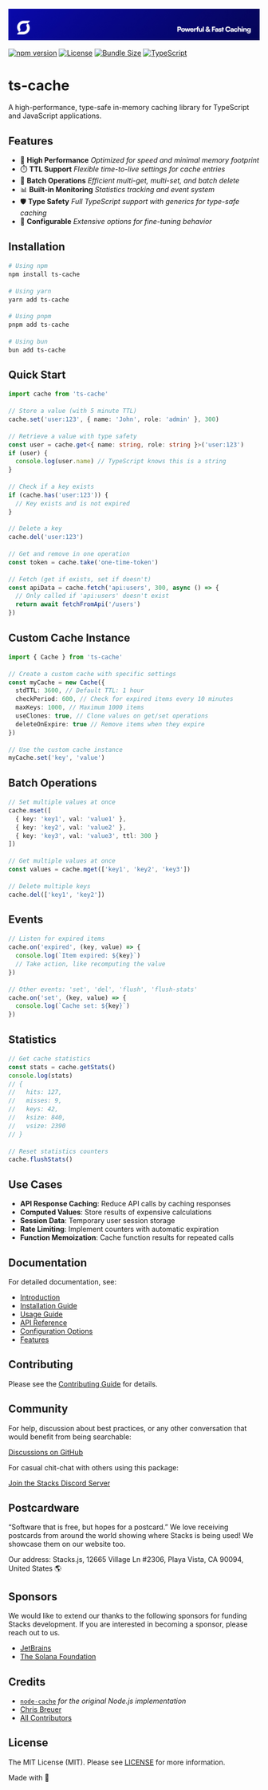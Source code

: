 <p align="center"><img src=".github/art/cover.jpg" alt="Social Card of this repo"></p>

[![npm version](https://img.shields.io/npm/v/@stacksjs/ts-cache.svg)](https://www.npmjs.com/package/ts-cache)
[![License](https://img.shields.io/npm/l/@stacksjs/ts-cache.svg)](https://github.com/stacksjs/ts-cache/blob/main/LICENSE)
[![Bundle Size](https://img.shields.io/bundlephobia/minzip/@stacksjs/ts-cache)](https://bundlephobia.com/package/@stacksjs/ts-cache)
[![TypeScript](https://img.shields.io/badge/TypeScript-5.8%2B-blue)](https://www.typescriptlang.org/)

# ts-cache

A high-performance, type-safe in-memory caching library for TypeScript and JavaScript applications.

## Features

- 🚀 **High Performance** _Optimized for speed and minimal memory footprint_
- ⏱️ **TTL Support** _Flexible time-to-live settings for cache entries_
- 🔄 **Batch Operations** _Efficient multi-get, multi-set, and batch delete_
- 📊 **Built-in Monitoring** _Statistics tracking and event system_
- 🛡️ **Type Safety** _Full TypeScript support with generics for type-safe caching_
- 🔧 **Configurable** _Extensive options for fine-tuning behavior_

## Installation

```bash
# Using npm
npm install ts-cache

# Using yarn
yarn add ts-cache

# Using pnpm
pnpm add ts-cache

# Using bun
bun add ts-cache
```

## Quick Start

```typescript
import cache from 'ts-cache'

// Store a value (with 5 minute TTL)
cache.set('user:123', { name: 'John', role: 'admin' }, 300)

// Retrieve a value with type safety
const user = cache.get<{ name: string, role: string }>('user:123')
if (user) {
  console.log(user.name) // TypeScript knows this is a string
}

// Check if a key exists
if (cache.has('user:123')) {
  // Key exists and is not expired
}

// Delete a key
cache.del('user:123')

// Get and remove in one operation
const token = cache.take('one-time-token')

// Fetch (get if exists, set if doesn't)
const apiData = cache.fetch('api:users', 300, async () => {
  // Only called if 'api:users' doesn't exist
  return await fetchFromApi('/users')
})
```

## Custom Cache Instance

```typescript
import { Cache } from 'ts-cache'

// Create a custom cache with specific settings
const myCache = new Cache({
  stdTTL: 3600, // Default TTL: 1 hour
  checkPeriod: 600, // Check for expired items every 10 minutes
  maxKeys: 1000, // Maximum 1000 items
  useClones: true, // Clone values on get/set operations
  deleteOnExpire: true // Remove items when they expire
})

// Use the custom cache instance
myCache.set('key', 'value')
```

## Batch Operations

```typescript
// Set multiple values at once
cache.mset([
  { key: 'key1', val: 'value1' },
  { key: 'key2', val: 'value2' },
  { key: 'key3', val: 'value3', ttl: 300 }
])

// Get multiple values at once
const values = cache.mget(['key1', 'key2', 'key3'])

// Delete multiple keys
cache.del(['key1', 'key2'])
```

## Events

```typescript
// Listen for expired items
cache.on('expired', (key, value) => {
  console.log(`Item expired: ${key}`)
  // Take action, like recomputing the value
})

// Other events: 'set', 'del', 'flush', 'flush-stats'
cache.on('set', (key, value) => {
  console.log(`Cache set: ${key}`)
})
```

## Statistics

```typescript
// Get cache statistics
const stats = cache.getStats()
console.log(stats)
// {
//   hits: 127,
//   misses: 9,
//   keys: 42,
//   ksize: 840,
//   vsize: 2390
// }

// Reset statistics counters
cache.flushStats()
```

## Use Cases

- **API Response Caching**: Reduce API calls by caching responses
- **Computed Values**: Store results of expensive calculations
- **Session Data**: Temporary user session storage
- **Rate Limiting**: Implement counters with automatic expiration
- **Function Memoization**: Cache function results for repeated calls

## Documentation

For detailed documentation, see:

- [Introduction](https://github.com/stacksjs/ts-cache/blob/main/docs/intro.md)
- [Installation Guide](https://github.com/stacksjs/ts-cache/blob/main/docs/install.md)
- [Usage Guide](https://github.com/stacksjs/ts-cache/blob/main/docs/usage.md)
- [API Reference](https://github.com/stacksjs/ts-cache/blob/main/docs/api.md)
- [Configuration Options](https://github.com/stacksjs/ts-cache/blob/main/docs/config.md)
- [Features](https://github.com/stacksjs/ts-cache/blob/main/docs/features.md)

## Contributing

Please see the [Contributing Guide](https://github.com/stacksjs/contributing) for details.

## Community

For help, discussion about best practices, or any other conversation that would benefit from being searchable:

[Discussions on GitHub](https://github.com/stacksjs/stacks/discussions)

For casual chit-chat with others using this package:

[Join the Stacks Discord Server](https://discord.gg/stacksjs)

## Postcardware

“Software that is free, but hopes for a postcard.” We love receiving postcards from around the world showing where Stacks is being used! We showcase them on our website too.

Our address: Stacks.js, 12665 Village Ln #2306, Playa Vista, CA 90094, United States 🌎

## Sponsors

We would like to extend our thanks to the following sponsors for funding Stacks development. If you are interested in becoming a sponsor, please reach out to us.

- [JetBrains](https://www.jetbrains.com/)
- [The Solana Foundation](https://solana.com/)

## Credits

- [`node-cache`](https://github.com/node-cache/node-cache) _for the original Node.js implementation_
- [Chris Breuer](https://github.com/chrisbbreuer)
- [All Contributors](https://github.com/stacksjs/ts-cache/contributors)

## License

The MIT License (MIT). Please see [LICENSE](LICENSE.md) for more information.

Made with 💙
